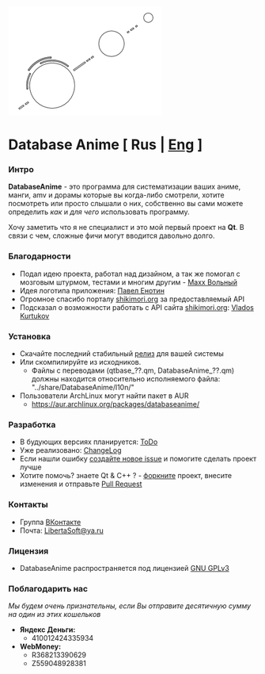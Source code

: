 ![Logo](./images/DBA_logo_m.png)

# Database Anime [ Rus | [Eng](./README_eng.md) ]

### Интро

**DatabaseAnime** - это программа для систематизации ваших аниме, манги, amv и дорамы
которые вы когда-либо смотрели, хотите посмотреть или просто слышали о них, собственно
вы сами можете определить *как* и *для чего* использовать программу.

Хочу заметить что я не специалист и это мой первый проект на **Qt**.
В связи с чем, сложные фичи могут вводится давольно долго.

### Благодарности

- Подал идею проекта, работал над дизайном, а так же помогал с мозговым штурмом, тестами и многим другим - [Maxx Вольный](https://vk.com/id233189085)
- Идея логотипа приложения: [Павел Енотин](https://vk.com/everydayiamsuffering)
- Огромное спасибо порталу [shikimori.org](http://shikimori.org) за предоставляемый API
- Подсказал о возможности работать с API сайта [shikimori.org](http://shikimori.org): [Vlados Kurtukov](https://vk.com/vlados776)


### Установка
- Скачайте последний стабильный [релиз](https://github.com/LibertaSoft/DatabaseAnime/releases) для вашей системы
- Или скомпилируйте из исходников.
  - Файлы с переводами (qtbase_??.qm, DatabaseAnime_??.qm) должны находится относительно исполняемого файла: "../share/DatabaseAnime/l10n/"
- Пользователи ArchLinux могут найти пакет в AUR
  - https://aur.archlinux.org/packages/databaseanime/

### Разработка
- В будующих версиях планируется: [ToDo](./ToDo.md)
- Уже реализовано: [ChangeLog](./ChangeLog.md)
- Если нашли ошибку [создайте новое issue](https://github.com/LibertaSoft/DatabaseAnime/issues/new) и помогите сделать проект лучше
- Хотите помочь? знаете Qt & C++ ? - [форкните](https://github.com/LibertaSoft/DatabaseAnime/fork) проект, внесите изменения и отправьте [Pull Request](https://github.com/LibertaSoft/DatabaseAnime/pulls)

### Контакты
- Группа [ВКонтакте](https://vk.com/db_anime)
- Почта: [LibertaSoft@ya.ru](mailto:libertasoft@ya.ru)

### Лицензия
- DatabaseAnime распространяется под лицензией [GNU GPLv3](./LICENSE)

### Поблагодарить нас
*Мы будем очень признательны, если Вы отправите десятичную сумму на один из этих кошельков*
- **Яндекс Деньги:**
  - 410012424335934
- **WebMoney:**
  - R368213390629
  - Z559048928381
